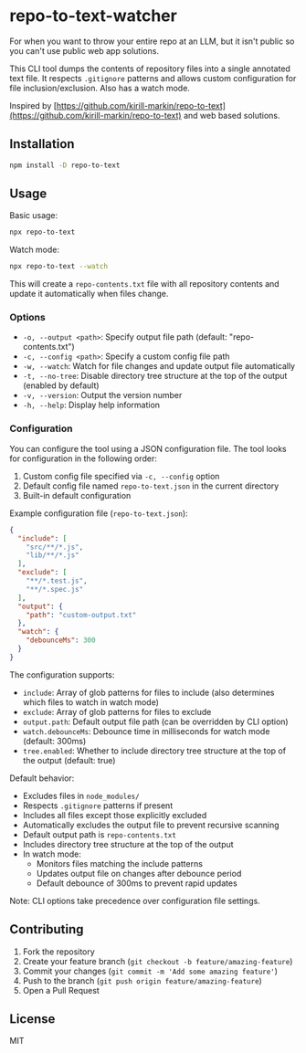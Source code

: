 # repo-to-text-watcher

For when you want to throw your entire repo at an LLM, but it isn't public so you can't use public web app solutions.

This CLI tool dumps the contents of repository files into a single annotated text file. It respects `.gitignore` patterns and allows custom configuration for file inclusion/exclusion. Also has a watch mode.

Inspired by [https://github.com/kirill-markin/repo-to-text](https://github.com/kirill-markin/repo-to-text) and web based solutions.

## Installation

```bash
npm install -D repo-to-text
```

## Usage

Basic usage:
```bash
npx repo-to-text
```

Watch mode:
```bash
npx repo-to-text --watch
```

This will create a `repo-contents.txt` file with all repository contents and update it automatically when files change.

### Options

- `-o, --output <path>`: Specify output file path (default: "repo-contents.txt")
- `-c, --config <path>`: Specify a custom config file path
- `-w, --watch`: Watch for file changes and update output file automatically
- `-t, --no-tree`: Disable directory tree structure at the top of the output (enabled by default)
- `-v, --version`: Output the version number
- `-h, --help`: Display help information

### Configuration

You can configure the tool using a JSON configuration file. The tool looks for configuration in the following order:

1. Custom config file specified via `-c, --config` option
2. Default config file named `repo-to-text.json` in the current directory
3. Built-in default configuration

Example configuration file (`repo-to-text.json`):
```json
{
  "include": [
    "src/**/*.js",
    "lib/**/*.js"
  ],
  "exclude": [
    "**/*.test.js",
    "**/*.spec.js"
  ],
  "output": {
    "path": "custom-output.txt"
  },
  "watch": {
    "debounceMs": 300
  }
}
```

The configuration supports:
- `include`: Array of glob patterns for files to include (also determines which files to watch in watch mode)
- `exclude`: Array of glob patterns for files to exclude
- `output.path`: Default output file path (can be overridden by CLI option)
- `watch.debounceMs`: Debounce time in milliseconds for watch mode (default: 300ms)
- `tree.enabled`: Whether to include directory tree structure at the top of the output (default: true)

Default behavior:
- Excludes files in `node_modules/`
- Respects `.gitignore` patterns if present
- Includes all files except those explicitly excluded
- Automatically excludes the output file to prevent recursive scanning
- Default output path is `repo-contents.txt`
- Includes directory tree structure at the top of the output
- In watch mode:
  - Monitors files matching the include patterns
  - Updates output file on changes after debounce period
  - Default debounce of 300ms to prevent rapid updates

Note: CLI options take precedence over configuration file settings.

## Contributing

1. Fork the repository
2. Create your feature branch (`git checkout -b feature/amazing-feature`)
3. Commit your changes (`git commit -m 'Add some amazing feature'`)
4. Push to the branch (`git push origin feature/amazing-feature`)
5. Open a Pull Request

## License

MIT